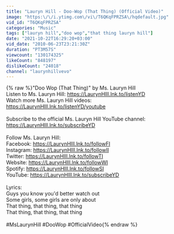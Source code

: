```yaml
---
title: "Lauryn Hill - Doo-Wop (That Thing) (Official Video)"
image: "https:\/\/i.ytimg.com\/vi\/T6QKqFPRZSA\/hqdefault.jpg"
vid_id: "T6QKqFPRZSA"
categories: "Music"
tags: ["lauryn hill","doo wop","that thing lauryn hill"]
date: "2021-10-22T16:29:20+03:00"
vid_date: "2010-06-23T23:21:30Z"
duration: "PT3M57S"
viewcount: "130174325"
likeCount: "848197"
dislikeCount: "24018"
channel: "laurynhillvevo"
---
```

{% raw %}&quot;Doo Wop (That Thing)&quot; by Ms. Lauryn Hill<br />Listen to Ms. Lauryn Hill: <a rel="nofollow" target="blank" href="https://LaurynHIll.lnk.to/listenYD">https://LaurynHIll.lnk.to/listenYD</a><br />Watch more Ms. Lauryn Hill videos: <a rel="nofollow" target="blank" href="https://LaurynHIll.lnk.to/listenYD/youtube">https://LaurynHIll.lnk.to/listenYD/youtube</a><br /><br />Subscribe to the official Ms. Lauryn Hill YouTube channel: <a rel="nofollow" target="blank" href="https://LaurynHIll.lnk.to/subscribeYD">https://LaurynHIll.lnk.to/subscribeYD</a><br /><br />Follow Ms. Lauryn Hill:<br />Facebook: <a rel="nofollow" target="blank" href="https://LaurynHIll.lnk.to/followFI">https://LaurynHIll.lnk.to/followFI</a><br />Instagram: <a rel="nofollow" target="blank" href="https://LaurynHIll.lnk.to/followII">https://LaurynHIll.lnk.to/followII</a><br />Twitter: <a rel="nofollow" target="blank" href="https://LaurynHIll.lnk.to/followTI">https://LaurynHIll.lnk.to/followTI</a><br />Website: <a rel="nofollow" target="blank" href="https://LaurynHIll.lnk.to/followWI">https://LaurynHIll.lnk.to/followWI</a><br />Spotify: <a rel="nofollow" target="blank" href="https://LaurynHIll.lnk.to/followSI">https://LaurynHIll.lnk.to/followSI</a><br />YouTube: <a rel="nofollow" target="blank" href="https://LaurynHIll.lnk.to/subscribeYD">https://LaurynHIll.lnk.to/subscribeYD</a><br /><br />Lyrics:<br />Guys you know you'd better watch out<br />Some girls, some girls are only about<br />That thing, that thing, that thing<br />That thing, that thing, that thing<br /><br />#MsLaurynHill #DooWop #OfficialVideo{% endraw %}
